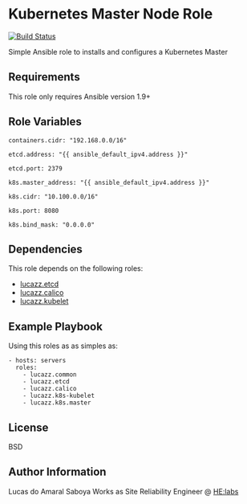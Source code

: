Kubernetes Master Node Role
=========

[![Build Status](https://travis-ci.org/lucazz/ansible-k8s-master.svg?branch=master)](https://travis-ci.org/lucazz/ansible-k8s-master)

Simple Ansible role to installs and configures a Kubernetes Master

Requirements
------------

This role only requires Ansible version 1.9+

Role Variables
--------------

`containers.cidr: "192.168.0.0/16"`

`etcd.address: "{{ ansible_default_ipv4.address }}"`

`etcd.port: 2379`

`k8s.master_address: "{{ ansible_default_ipv4.address }}"`

`k8s.cidr: "10.100.0.0/16"`

`k8s.port: 8080`

`k8s.bind_mask: "0.0.0.0"`

Dependencies
------------

This role depends on the following roles:

*   [lucazz.etcd](https://github.com/lucazz/ansible-etcd)
*   [lucazz.calico](https://github.com/lucazz/ansible-calico)
*   [lucazz.kubelet](#)

Example Playbook
----------------

Using this roles as as simples as:

    - hosts: servers
      roles:
        - lucazz.common
        - lucazz.etcd
        - lucazz.calico
        - lucazz.k8s-kubelet
        - lucazz.k8s.master

License
-------

BSD

Author Information
------------------

Lucas do Amaral Saboya Works as Site Reliability Engineer @ [HE:labs](https://www.helabs.com)
